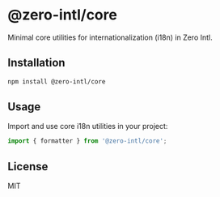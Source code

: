 # @zero-intl/core

Minimal core utilities for internationalization (i18n) in Zero Intl.

## Installation

```bash
npm install @zero-intl/core
```

## Usage

Import and use core i18n utilities in your project:

```ts
import { formatter } from '@zero-intl/core';
```

## License

MIT
